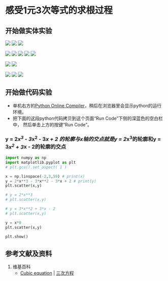 # 感受1元3次等式的求根过程

## 开始做实体实验

![](/images/函数与解析几何/n个未知数和n次幂的等式/感受1元3次等式的求根过程/1a1.jpg)
![](/images/函数与解析几何/n个未知数和n次幂的等式/感受1元3次等式的求根过程/1a2.jpg)
![](/images/函数与解析几何/n个未知数和n次幂的等式/感受1元3次等式的求根过程/1a3.jpg)

![](/images/函数与解析几何/n个未知数和n次幂的等式/感受1元3次等式的求根过程/2a1.jpg)
![](/images/函数与解析几何/n个未知数和n次幂的等式/感受1元3次等式的求根过程/2a2.jpg)
![](/images/函数与解析几何/n个未知数和n次幂的等式/感受1元3次等式的求根过程/2a3.jpg)
![](/images/函数与解析几何/n个未知数和n次幂的等式/感受1元3次等式的求根过程/2a4.jpg)
![](/images/函数与解析几何/n个未知数和n次幂的等式/感受1元3次等式的求根过程/2a5.jpg)

![](/images/函数与解析几何/n个未知数和n次幂的等式/感受1元3次等式的求根过程/3a1.jpg)
![](/images/函数与解析几何/n个未知数和n次幂的等式/感受1元3次等式的求根过程/3a2.jpg)

![](/images/函数与解析几何/n个未知数和n次幂的等式/感受1元3次等式的求根过程/4a1.jpg)
![](/images/函数与解析几何/n个未知数和n次幂的等式/感受1元3次等式的求根过程/4a2.jpg)
![](/images/函数与解析几何/n个未知数和n次幂的等式/感受1元3次等式的求根过程/4a3.jpg)

## 开始做代码实验

- 单机右方的[Python Online Compiler](https://www.alphacodingskills.com/compile-python-online.php)，稍后在浏览器里会显示python的运行环境。
- 把下面的这段python代码拷贝到这个页面“Run Code”下侧的深蓝色的空白栏中， 然后单击上方的按键“Run Code”。

### y = 2*x<sup>3</sup> - 3*x<sup>2</sup> - 3*x + 2 的轮廓与x轴的交点就是y = 2*x<sup>3</sup>的轮廓和y = 3*x<sup>2</sup> + 3*x - 2的轮廓的交点
```python
import numpy as np
import matplotlib.pyplot as plt
# plt.gca().set_aspect( 1 ) 

x = np.linspace(-2,3,59) # print(x)
y = 2*x**3 - 3*x**2 - 3*x + 2 # print(y)
plt.scatter(x,y)

# y = 2*x**3
# plt.scatter(x,y)

# y = 3*x**2 + 3*x - 2
# plt.scatter(x,y)

y = x*0
plt.scatter(x,y)

plt.show()
```

## 参考文献及资料

1. 维基百科
	- [Cubic equation](https://en.wikipedia.org/wiki/Cubic_equation) | [三次方程](https://zh.wikipedia.org/wiki/%E4%B8%89%E6%AC%A1%E6%96%B9%E7%A8%8B) 